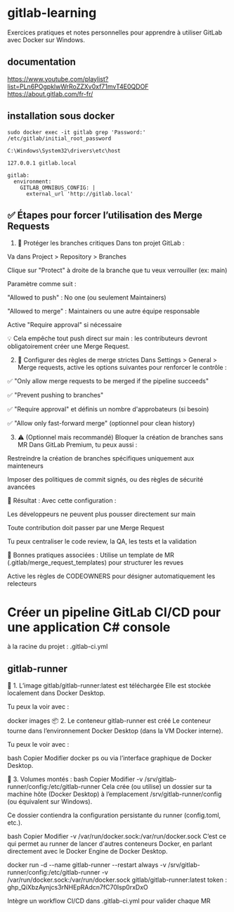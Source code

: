 # gitlab-learning

Exercices pratiques et notes personnelles pour apprendre à utiliser GitLab avec Docker sur Windows.

## documentation 

https://www.youtube.com/playlist?list=PLn6POgpklwWrRoZZXv0xf71mvT4E0QDOF
https://about.gitlab.com/fr-fr/


## installation sous docker 

```
sudo docker exec -it gitlab grep 'Password:' /etc/gitlab/initial_root_password

C:\Windows\System32\drivers\etc\host

127.0.0.1 gitlab.local

gitlab:
  environment:
    GITLAB_OMNIBUS_CONFIG: |
      external_url 'http://gitlab.local'
```



## ✅ Étapes pour forcer l’utilisation des Merge Requests

1. 🔐 Protéger les branches critiques
Dans ton projet GitLab :

Va dans Project > Repository > Branches

Clique sur "Protect" à droite de la branche que tu veux verrouiller (ex: main)

Paramètre comme suit :

"Allowed to push" : No one (ou seulement Maintainers)

"Allowed to merge" : Maintainers ou une autre équipe responsable

Active "Require approval" si nécessaire

💡 Cela empêche tout push direct sur main : les contributeurs devront obligatoirement créer une Merge Request.

2. 🧷 Configurer des règles de merge strictes
Dans Settings > General > Merge requests, active les options suivantes pour renforcer le contrôle :

✅ "Only allow merge requests to be merged if the pipeline succeeds"

✅ "Prevent pushing to branches"

✅ "Require approval" et définis un nombre d'approbateurs (si besoin)

✅ "Allow only fast-forward merge" (optionnel pour clean history)

3. ⚠️ (Optionnel mais recommandé) Bloquer la création de branches sans MR
Dans GitLab Premium, tu peux aussi :

Restreindre la création de branches spécifiques uniquement aux mainteneurs

Imposer des politiques de commit signés, ou des règles de sécurité avancées

📌 Résultat :
Avec cette configuration :

Les développeurs ne peuvent plus pousser directement sur main

Toute contribution doit passer par une Merge Request

Tu peux centraliser le code review, la QA, les tests et la validation

🧠 Bonnes pratiques associées :
Utilise un template de MR (.gitlab/merge_request_templates) pour structurer les revues

Active les règles de CODEOWNERS pour désigner automatiquement les relecteurs

# Créer un pipeline GitLab CI/CD pour une application C# console

à la racine du projet : .gitlab-ci.yml

## gitlab-runner

🧱 1. L’image gitlab/gitlab-runner:latest est téléchargée
Elle est stockée localement dans Docker Desktop.

Tu peux la voir avec :

docker images
📦 2. Le conteneur gitlab-runner est créé
Le conteneur tourne dans l’environnement Docker Desktop (dans la VM Docker interne).

Tu peux le voir avec :

bash
Copier
Modifier
docker ps
ou via l’interface graphique de Docker Desktop.

📂 3. Volumes montés :
bash
Copier
Modifier
-v /srv/gitlab-runner/config:/etc/gitlab-runner
Cela crée (ou utilise) un dossier sur ta machine hôte (Docker Desktop) à l’emplacement /srv/gitlab-runner/config (ou équivalent sur Windows).

Ce dossier contiendra la configuration persistante du runner (config.toml, etc.).

bash
Copier
Modifier
-v /var/run/docker.sock:/var/run/docker.sock
C’est ce qui permet au runner de lancer d'autres conteneurs Docker, en parlant directement avec le Docker Engine de Docker Desktop.


docker run -d --name gitlab-runner --restart always -v /srv/gitlab-runner/config:/etc/gitlab-runner -v /var/run/docker.sock:/var/run/docker.sock gitlab/gitlab-runner:latest token : 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

Intègre un workflow CI/CD dans .gitlab-ci.yml pour valider chaque MR


